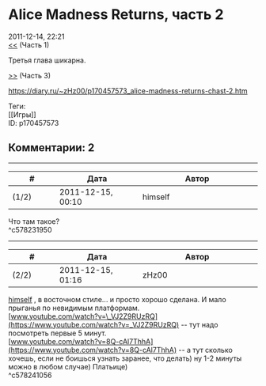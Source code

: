 Alice Madness Returns, часть 2
==============================

  
2011-12-14, 22:21  
  [<<](Alice%20Madness%20Returns,%20часть%201)  (Часть 1)   
   
 Третья глава шикарна.   
   
  [>>](Alice%20Madness%20Returns,%20часть%203)  (Часть 3)   
  
<https://diary.ru/~zHz00/p170457573_alice-madness-returns-chast-2.htm>  
  
Теги:  
[[Игры]]  
ID: p170457573  


Комментарии: 2
--------------

  


---



|         #         |              Дата              |                     Автор                     |           ID           |
| --- | --- | --- | --- |
| (1/2) | 2011-12-15, 00:10 | himself | c578231950 |

  
 Что там такое?   
 ^c578231950

---



|         #         |              Дата              |                     Автор                     |           ID           |
| --- | --- | --- | --- |
| (2/2) | 2011-12-15, 01:16 | zHz00 | c578241056 |

  
  [himself](/~himself/ "void")  , в восточном стиле... и просто хорошо сделана. И мало прыганья по невидимым платформам.   
  [www.youtube.com/watch?v=\_VJ2Z9RUzRQ](https://www.youtube.com/watch?v=_VJ2Z9RUzRQ)  -- тут надо посмотреть первые 5 минут.   
  [www.youtube.com/watch?v=8Q-cAl7ThhA](https://www.youtube.com/watch?v=8Q-cAl7ThhA)  -- а тут сколько хочешь, если не боишься узнать заранее, что делать) ну 1-2 минуты можно в любом случае) Платьице)   
 ^c578241056